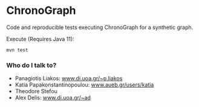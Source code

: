# ChronoGraph

Code and reproducible tests executing ChronoGraph for a synthetic graph.

Execute (Requires Java 11):

```
mvn test
```

### Who do I talk to? ###

* Panagiotis Liakos: www.di.uoa.gr/~p.liakos
* Katia Papakonstantinopoulou: www.aueb.gr/users/katia
* Theodore Stefou
* Alex Delis: www.di.uoa.gr/~ad

